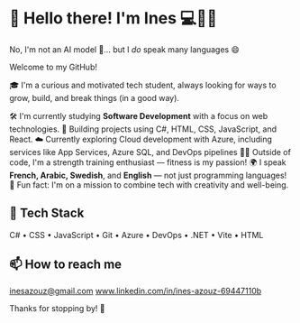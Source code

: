 # 👋 Hello there! I'm Ines 💻🏋️‍♀️

No, I'm not an AI model 🤖... but I *do* speak many languages 😄

Welcome to my GitHub!

🎓 I'm a curious and motivated tech student, always looking for ways to grow, build, and break things (in a good way).


🛠️ I'm currently studying **Software Development** with a focus on web technologies.
🌱 Building projects using C#, HTML, CSS, JavaScript, and React.
☁️ Currently exploring Cloud development with Azure, including services like App Services, Azure SQL, and DevOps pipelines
🏋️‍♀️ Outside of code, I'm a strength training enthusiast — fitness is my passion!
🌍 I speak **French, Arabic, Swedish**, and **English** — not just programming languages!
🔮 Fun fact: I'm on a mission to combine tech with creativity and well-being.



## 🧰 Tech Stack
C# • CSS • JavaScript • Git • Azure • DevOps • .NET • Vite • HTML 

## 📫 How to reach me
inesazouz@gmail.com 
www.linkedin.com/in/ines-azouz-69447110b

Thanks for stopping by! 💖
